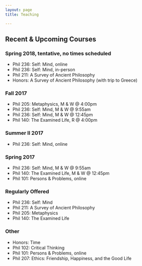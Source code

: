 ```yaml
---
layout: page
title: Teaching

--- 
```


## Recent & Upcoming Courses


### Spring 2018, tentative, no times scheduled

+ Phil 236: Self: Mind, online
+ Phil 236: Self: Mind, in-person
+ Phil 211: A Survey of Ancient Philosophy
+ Honors: A Survey of Ancient Philosophy (with trip to Greece)


### Fall 2017

+ Phil 205: Metaphysics, M & W @ 4:00pm
+ Phil 236: Self: Mind, M & W @ 9:55am
+ Phil 236: Self: Mind, M & W @ 12:45pm
+ Phil 140: The Examined Life, R @ 4:00pm

### Summer II 2017

+ Phil 236: Self: Mind, online


### Spring 2017

+ Phil 236: Self: Mind, M & W @ 9:55am
+ Phil 140: The Examined Life, M & W @ 12:45pm
+ Phil 101: Persons & Problems, online



### Regularly Offered

+ Phil 236: Self: Mind
+ Phil 211: A Survey of Ancient Philosophy
+ Phil 205: Metaphysics 
+ Phil 140: The Examined Life

### Other

+ Honors: Time
+ Phil 102: Critical Thinking
+ Phil 101: Persons & Problems, online
+ Phil 207: Ethics: Friendship, Happiness, and the Good Life




